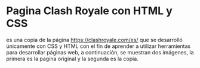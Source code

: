 # Pagina Clash Royale con HTML y CSS

es una copia de la página https://clashroyale.com/es/ que se desarrolló únicamente con CSS y HTML con el fin de aprender a utilizar herramientas para desarrollar páginas web, a continuación, se muestran dos imágenes, la primera es la pagina original y la segunda es la copia.
